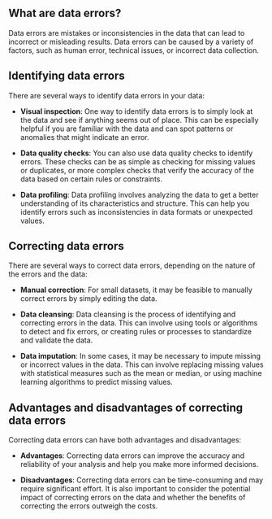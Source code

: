 ## What are data errors?
Data errors are mistakes or inconsistencies in the data that can lead to incorrect or misleading results. Data errors can be caused by a variety of factors, such as human error, technical issues, or incorrect data collection.



## Identifying data errors
There are several ways to identify data errors in your data:

- **Visual inspection**: One way to identify data errors is to simply look at the data and see if anything seems out of place. This can be especially helpful if you are familiar with the data and can spot patterns or anomalies that might indicate an error.

- **Data quality checks**: You can also use data quality checks to identify errors. These checks can be as simple as checking for missing values or duplicates, or more complex checks that verify the accuracy of the data based on certain rules or constraints.

- **Data profiling**: Data profiling involves analyzing the data to get a better understanding of its characteristics and structure. This can help you identify errors such as inconsistencies in data formats or unexpected values.



## Correcting data errors
There are several ways to correct data errors, depending on the nature of the errors and the data:

- **Manual correction**: For small datasets, it may be feasible to manually correct errors by simply editing the data.

- **Data cleansing**: Data cleansing is the process of identifying and correcting errors in the data. This can involve using tools or algorithms to detect and fix errors, or creating rules or processes to standardize and validate the data.

- **Data imputation**: In some cases, it may be necessary to impute missing or incorrect values in the data. This can involve replacing missing values with statistical measures such as the mean or median, or using machine learning algorithms to predict missing values.



## Advantages and disadvantages of correcting data errors
Correcting data errors can have both advantages and disadvantages:

- **Advantages**: Correcting data errors can improve the accuracy and reliability of your analysis and help you make more informed decisions.

- **Disadvantages**: Correcting data errors can be time-consuming and may require significant effort. It is also important to consider the potential impact of correcting errors on the data and whether the benefits of correcting the errors outweigh the costs.
